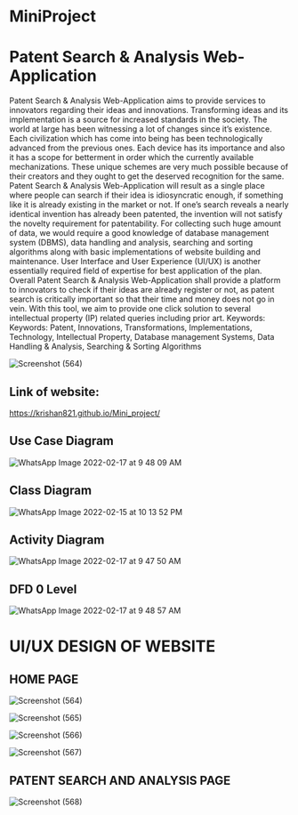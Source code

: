 # MiniProject
# Patent Search & Analysis Web-Application
Patent Search & Analysis Web-Application aims to provide services to innovators regarding their ideas and innovations. Transforming ideas and its implementation is a source for increased standards in the society. The world at large has been witnessing a lot of changes since it’s existence. Each civilization which has come into being has been technologically advanced from the previous ones. Each device has its importance and also it has a scope for betterment in order which the currently available mechanizations. These unique schemes are very much possible because of their creators and they ought to get the deserved recognition for the same. Patent Search & Analysis Web-Application will result as a single place where people can search if their idea is idiosyncratic enough, if something like it is already existing in the market or not. If one’s search reveals a nearly identical invention has already been patented, the invention will not satisfy the novelty requirement for patentability. For collecting such huge amount of data, we would require a good knowledge of database management system (DBMS), data handling and analysis, searching and sorting algorithms along with basic implementations of website building and maintenance. User Interface and User Experience (UI/UX) is another essentially required field of expertise for best application of the plan. Overall Patent Search & Analysis Web-Application shall provide a platform to innovators to check if their ideas are already register or not, as patent search is critically important so that their time and money does not go in vein. With this tool, we aim to provide one click solution to several intellectual property (IP) related queries including prior art.
Keywords: Keywords: Patent, Innovations, Transformations, Implementations, Technology, Intellectual Property, Database management Systems, Data Handling & Analysis, Searching & Sorting Algorithms

![Screenshot (564)](https://user-images.githubusercontent.com/75636356/168600786-b4f269c6-0233-4b2d-aec5-af754c80ac66.png)

## Link of website:
https://krishan821.github.io/Mini_project/
## Use Case Diagram

![WhatsApp Image 2022-02-17 at 9 48 09 AM](https://user-images.githubusercontent.com/75636356/154554826-0328d822-28d0-4a32-8bff-6b45eeec32da.jpeg)

## Class Diagram

![WhatsApp Image 2022-02-15 at 10 13 52 PM](https://user-images.githubusercontent.com/75636356/154554332-1477c45e-735f-4509-9519-425ea96e5c82.jpeg)

## Activity Diagram

![WhatsApp Image 2022-02-17 at 9 47 50 AM](https://user-images.githubusercontent.com/75636356/154554487-892493b6-e839-477a-8906-87044447e5a4.jpeg)

## DFD 0 Level

![WhatsApp Image 2022-02-17 at 9 48 57 AM](https://user-images.githubusercontent.com/75636356/154554579-023cb83a-90a7-49c1-98cf-32478ba7d176.jpeg)

# UI/UX DESIGN OF WEBSITE

## HOME PAGE

![Screenshot (564)](https://user-images.githubusercontent.com/75636356/168600786-b4f269c6-0233-4b2d-aec5-af754c80ac66.png)


![Screenshot (565)](https://user-images.githubusercontent.com/75636356/168601146-9d02b3b4-f8dc-4e6c-809c-4f8403dd31e9.png)


![Screenshot (566)](https://user-images.githubusercontent.com/75636356/168601171-ed6de27c-b7f7-406e-adda-0529ca4201e1.png)


![Screenshot (567)](https://user-images.githubusercontent.com/75636356/168601180-b37843ad-9791-448b-a1ca-9a82c3819aef.png)


## PATENT SEARCH AND ANALYSIS PAGE


![Screenshot (568)](https://user-images.githubusercontent.com/75636356/168601201-5657ae77-d0b5-4cb4-916c-0e3203c27473.png)

